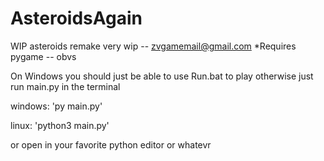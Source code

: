 # AsteroidsAgain
WIP asteroids remake
very wip -- zvgamemail@gmail.com 
*Requires pygame -- obvs

On Windows you should just be able to use Run.bat to play
otherwise just run main.py in the terminal

windows:
'py main.py'

linux:
'python3 main.py'

or open in your favorite python editor or whatevr
